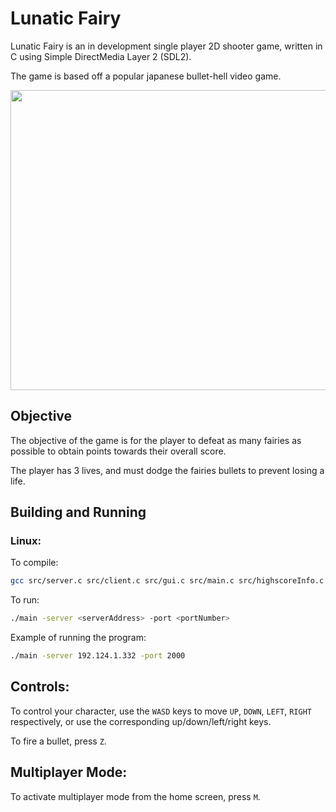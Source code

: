 # Lunatic Fairy
Lunatic Fairy is an in development single player 2D shooter game, written in C using Simple DirectMedia Layer 2 (SDL2). 

The game is based off a popular japanese bullet-hell video game.


<img src="https://github.com/JesraAli/Lunatic-Fairy/blob/main/img/trailer.gif" width="630" height="480"/>


## Objective
The objective of the game is for the player to defeat as many fairies as possible to obtain points towards their overall score.

The player has 3 lives, and must dodge the fairies bullets to prevent losing a life.

## Building and Running

### Linux:
To compile:

<!-- ```sh
gcc src/gui.c src/main.c src/highscoreInfo.c -o main `sdl2-config --cflags --libs` -lSDL2_image -lm
``` -->
```sh
gcc src/server.c src/client.c src/gui.c src/main.c src/highscoreInfo.c -o main `sdl2-config --cflags --libs` -lSDL2_image -lm -lenet
```


To run:

<!-- ```sh
./main
``` -->

```sh
./main -server <serverAddress> -port <portNumber>
```

Example of running the program:
```sh
./main -server 192.124.1.332 -port 2000
```

## Controls:

To control your character, use the ```WASD``` keys to move ```UP```, ```DOWN```, ```LEFT```, ```RIGHT``` respectively, or use the corresponding up/down/left/right keys.

To fire a bullet, press ```Z```.

## Multiplayer Mode:
To activate multiplayer mode from the home screen, press ```M```.
